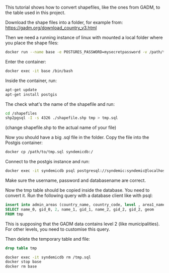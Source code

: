 This tutorial shows how to convert shapefiles, like the ones from GADM, to the table used in this project.

Download the shape files into a folder, for example from: https://gadm.org/download_country_v3.html

Then we need a running instance of linux with mounted a local folder where you place the shape files:

```sh
docker run --name base -e POSTGRES_PASSWORD=mysecretpassword -v /path/to/shapefiles:/shapefiles -d postgres:13
```

Enter the container:

```sh
docker exec -it base /bin/bash
```

Inside the container, run:

```sh
apt-get update
apt-get install postgis
```

The check what's the name of the shapefile and run:

```sh
cd /shapefiles
shp2pgsql -I -s 4326 ./shapefile.shp tmp > tmp.sql
```
(change shapefile.shp to the actual name of your file)

Now you should have a big .sql file in the folder.
Copy the file into the Postgis container:

```sh
docker cp /path/to/tmp.sql syndemicdb:/
```

Connect to the postgis instance and run:
```sh
docker exec -it syndemicdb psql postgresql://syndemic:syndemic@localhost:5432/syndemic -f /tmp.sql
```
Make sure the username, password and databasename are correct.

Now the tmp table should be copied inside the database. You need to convert it. Run the following query with a database client like with psql:

```sql
insert into admin_areas (country_name, country_code, level , area1_name , area1_code , area2_name , area2_code , gid, geometry )
SELECT name_0, gid_0, 2, name_1, gid_1, name_2, gid_2, gid_2, geom
FROM tmp
```

This is supposing that the GADM data contains level 2 (like municipalities). For other levels, you need to customise this query.

Then delete the temporary table and file:

```sql
drop table tmp
```

```sh
docker exec -it syndemicdb rm /tmp.sql
docker stop base
docker rm base
```

